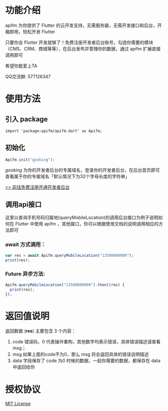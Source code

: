 # 功能介绍

apifm 为你提供了 Flutter 的云开发支持，无需服务器，无需开发接口和后台，开箱即用，轻松开发 Flutter

只要你会 Flutter 开发就够了！免费注册开发者后台账号，勾选你需要的模块（CMS、CRM、商城等等），在后台发布并管理你的数据，通过 apifm 扩展直接调用即可

希望你能爱上TA

QQ交流群: 577126347

# 使用方法

## 引入 package
```
import 'package:apifm/apifm.dart' as Apifm;
```

## 初始化

```js
Apifm.init("gooking");
```

*gooking* 为你的开发者后台的专属域名，登录你的开发者后台，在后台首页即可查看属于你的专属域名「默认情况下为32个字母长度的字符串」

[>> 前往免费注册开通开发者后台](https://www.it120.cc/)

## 调用api接口

这里以查询手机号码归属地(queryMobileLocation)的调用后台接口为例子说明如何在 Flutter 中使用 apifm ，其他接口，你可以根据使用文档的说明调用相应的方法即可

### await 方式调用：

```js
var res = await Apifm.queryMobileLocation("13500000000");
print(res);
```

### Future 异步方法:

```js
Apifm.queryMobileLocation("13500000000").then((res) {
  print(res);
});
```


# 返回值说明

返回数据 (**res**) 主要包含 3 个内容： 

1. code 错误码，0 代表操作重构，其他数字均表示错误，具体错误描述请查看 msg；
2. msg 如果上面的code不为0，那么 msg 将会返回具体的错误说明描述
3. data 字段保存了 code 为0 时候的数据，一起你需要的数据，都保存在 data 中返回给你

# 授权协议

[MIT License](LICENSE)